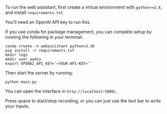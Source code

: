 To run the web assistant, first create a virtual environment with `python>=3.8`, and install `requirements.txt`

You'll need an OpenAI API key to run this.

If you use conda for package management, you can complete setup by running the following in your terminal:

```
conda create -n webassistant python=3.10
pip install -r requirements.txt
mkdir logs
mkdir user_audio
export OPENAI_API_KEY='<YOUR-API-KEY>'`
```

Then start the server by running:

```
python main.py
```

You can open the interface in `http://localhost:5000/`.

Press space to start/stop recording, or you can just use the text bar to write your inputs.